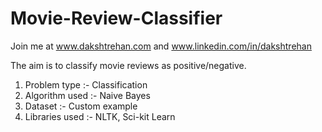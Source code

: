 # Movie-Review-Classifier

Join me at www.dakshtrehan.com and www.linkedin.com/in/dakshtrehan

The aim is to classify movie reviews as positive/negative.

1. Problem type :- Classification
2. Algorithm used :- Naive Bayes
3. Dataset :- Custom example
4. Libraries used :- NLTK, Sci-kit Learn
